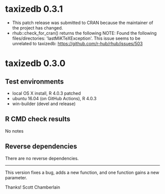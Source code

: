 # taxizedb 0.3.1

* This patch release was submitted to CRAN because the maintainer of the project
has changed.
* rhub::check_for_cran() returns the following NOTE: Found the following files/directories: 'lastMiKTeXException'. This issue seems to be unrelated to taxizedb: https://github.com/r-hub/rhub/issues/503

# taxizedb 0.3.0

## Test environments

* local OS X install, R 4.0.3 patched
* ubuntu 16.04 (on GitHub Actions), R 4.0.3
* win-builder (devel and release)

## R CMD check results

No notes

## Reverse dependencies

There are no reverse dependencies.

---

This version fixes a bug, adds a new function, and one function gains a new parameter.

Thanks!
Scott Chamberlain
